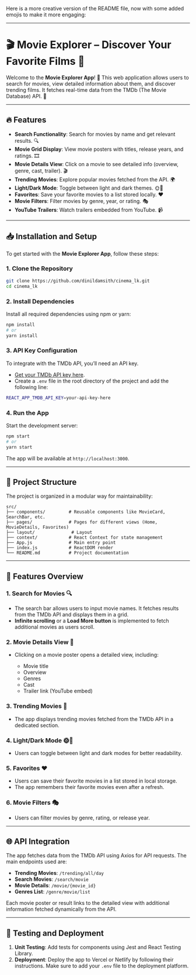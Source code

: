 Here is a more creative version of the README file, now with some added emojis to make it more engaging:

---

# 🎬 **Movie Explorer – Discover Your Favorite Films** 🎥

Welcome to the **Movie Explorer App**! 🌟 This web application allows users to search for movies, view detailed information about them, and discover trending films. It fetches real-time data from the TMDb (The Movie Database) API. 🚀

---

## 🔥 **Features**

* **Search Functionality**: Search for movies by name and get relevant results. 🔍
* **Movie Grid Display**: View movie posters with titles, release years, and ratings. 🎞️
* **Movie Details View**: Click on a movie to see detailed info (overview, genre, cast, trailer). 🎬
* **Trending Movies**: Explore popular movies fetched from the API. 🌍
* **Light/Dark Mode**: Toggle between light and dark themes. 🌞🌙
* **Favorites**: Save your favorite movies to a list stored locally. ❤️
* **Movie Filters**: Filter movies by genre, year, or rating. 🎭
* **YouTube Trailers**: Watch trailers embedded from YouTube. 📹

---

## 📥 **Installation and Setup**

To get started with the **Movie Explorer App**, follow these steps:

### 1. Clone the Repository

```bash
git clone https://github.com/dinildamsith/cinema_lk.git
cd cinema_lk
```

### 2. Install Dependencies

Install all required dependencies using npm or yarn:

```bash
npm install
# or
yarn install
```

### 3. API Key Configuration

To integrate with the TMDb API, you’ll need an API key.

* [Get your TMDb API key here](https://www.themoviedb.org/settings/api).
* Create a `.env` file in the root directory of the project and add the following line:

```bash
REACT_APP_TMDB_API_KEY=your-api-key-here
```

### 4. Run the App

Start the development server:

```bash
npm start
# or
yarn start
```

The app will be available at `http://localhost:3000`.

---

## 📁 **Project Structure**

The project is organized in a modular way for maintainability:

```
src/
├── components/         # Reusable components like MovieCard, SearchBar, etc.
├── pages/              # Pages for different views (Home, MovieDetails, Favorites)
├── layout/              # Layout
├── context/            # React Context for state management
├── App.js              # Main entry point
├── index.js            # ReactDOM render
└── README.md           # Project documentation
```

---

## 🎯 **Features Overview**


### 1. **Search for Movies** 🔍

* The search bar allows users to input movie names. It fetches results from the TMDb API and displays them in a grid.
* **Infinite scrolling** or a **Load More button** is implemented to fetch additional movies as users scroll.

### 2. **Movie Details View** 📖

* Clicking on a movie poster opens a detailed view, including:

  * Movie title
  * Overview
  * Genres
  * Cast
  * Trailer link (YouTube embed)

### 3. **Trending Movies** 🌟

* The app displays trending movies fetched from the TMDb API in a dedicated section.

### 4. **Light/Dark Mode** 🌞🌙

* Users can toggle between light and dark modes for better readability.

### 5. **Favorites** ❤️

* Users can save their favorite movies in a list stored in local storage.
* The app remembers their favorite movies even after a refresh.

### 6. **Movie Filters** 🎭

* Users can filter movies by genre, rating, or release year.


---

## 🌐 **API Integration**

The app fetches data from the TMDb API using Axios for API requests. The main endpoints used are:

* **Trending Movies**: `/trending/all/day`
* **Search Movies**: `/search/movie`
* **Movie Details**: `/movie/{movie_id}`
* **Genres List**: `/genre/movie/list`

Each movie poster or result links to the detailed view with additional information fetched dynamically from the API.

---

## 🧪 **Testing and Deployment**

1. **Unit Testing**: Add tests for components using Jest and React Testing Library.
2. **Deployment**: Deploy the app to Vercel or Netlify by following their instructions. Make sure to add your `.env` file to the deployment platform.

